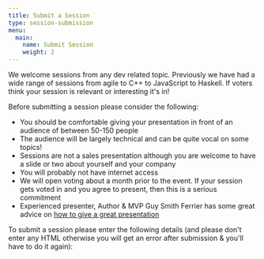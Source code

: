 ```yaml
---
title: Submit a Session
type: session-submission
menu:
  main:
    name: Submit Session
    weight: 2
---
```

We welcome sessions from any dev related topic. Previously we have had a wide range of sessions from agile to C++ to JavaScript to Haskell. If voters think your session is relevant or interesting it's in!

Before submitting a session please consider the following:

- You should be comfortable giving your presentation in front of an audience of between 50-150 people
- The audience will be largely technical and can be quite vocal on some topics!
- Sessions are not a sales presentation although you are welcome to have a slide or two about yourself and your company
- You will probably not have internet access
- We will open voting about a month prior to the event. If your session gets voted in and you agree to present, then this is a serious commitment
- Experienced presenter, Author & MVP Guy Smith Ferrier has some great advice on [how to give a great presentation](http://guysmithferrier.com/Downloads/HowToGiveGreatPresentations.pdf)

To submit a session please enter the following details (and please don't enter any HTML otherwise you will get an error after submission & you'll have to do it again):
